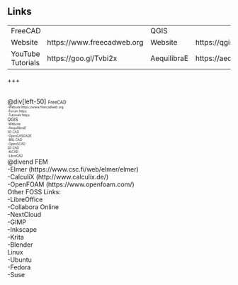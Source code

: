 ## Links
<table>

  <tr>
    <td colspan="2">FreeCAD</td>
    <td colspan="2">QGIS</td> 
  </tr>

  <tr class="links">
    <td>Website</td>
    <td>https://www.freecadweb.org</td>
    <td>Website</td>
    <td>https://qgis.org<td>
  </tr>

  <tr class="links">
    <td>YouTube Tutorials</td>
    <td>https://goo.gl/Tvbi2x</td>
    <td>AequilibraE</td>
    <td>https://aequillibrae.com<td>
  </tr>

</table>

+++

<br>
@div[left-50]
<span style="font-size:70%">
FreeCAD
</span>
<span style="font-size:50%">
<br>
-Website https://www.freecadweb.org<br>
-Forum https:<br>
-Tutorials https:<br>
</span>
<span style="font-size:70%">
QGIS
</span>
<span style="font-size:50%">
<br>
-Website<br>
-AequillibraE<br>
</span>
<span style="font-size:50%">
3D CAD
</span>
<span style="font-size:50%">
<br>
-OpenCASCADE<br>
-BRL CAD<br>
-OpenSCAD<br>
</span>
<span style="font-size:50%">
2D CAD
</span>
<span style="font-size:50%">
<br>
-KiCAD<br>
-LibreCAD<br>
</span>
@divend
FEM<br>
-Elmer (https://www.csc.fi/web/elmer/elmer)<br>
-CalculiX (http://www.calculix.de/)<br>
-OpenFOAM (https://www.openfoam.com/)<br>
Other FOSS Links:<br>
-LibreOffice<br>
-Collabora Online<br>
-NextCloud<br>
-GIMP<br>
-Inkscape<br>
-Krita<br>
-Blender<br>
Linux<br>
-Ubuntu<br>
-Fedora<br>
-Suse<br>